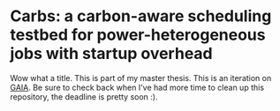 # Carbs: a carbon-aware scheduling testbed for power-heterogeneous jobs with startup overhead

Wow what a title. 
This is part of my master thesis. This is an iteration on [GAIA](https://github.com/umassos/GAIA). Be sure to check back when I've had more time to clean up this repository, the deadline is pretty soon :).